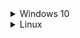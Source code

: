 <details>
  <summary>Windows 10</summary>
  
  ## To Install
  * Install [Git for Windows](https://gitforwindows.org/), accept defaults, change default text editor if desired.
  * Install [Visual Studio 2019](https://visualstudio.microsoft.com/vs/community/), check Desktop development with C++.
  * Install [MariaDB](https://mariadb.org/), use defaults, set a root password.
  * Install [Python 3](https://www.python.org/downloads/), check to add to PATH.
  * Use Git to clone from URL https://github.com/project-topaz/topaz.git
  * Open in Explorer, **copy** all files in `topaz/conf/default/` into `topaz/conf/`.
  * Edit the new `login.conf`, `map.conf`, and `search_server.conf` files in `topaz/conf/` and change `mysql_password` to the password set during MariaDB setup.
  * Open the tools folder, shift+right-click, open Powershell.
  * Type:
  ```
  py -3 -m pip install -r requirements.txt
  py -3 dbtool.py
  ```
  * Follow the on-screen instructions.
  * Open the topaz root folder in VS2019.
  * Build the solution in VS2019.

  ## To Update
  * Open the topaz folder in Explorer.
  * Shift+right-click, open Powershell.
  * Type:
  ```
  git stash
  git pull
  git stash pop
  cd tools
  py -3 dbtool.py update
  ```
  * Build the solution in VS2019.
</details>

<details>
  <summary>Linux</summary>
  
  ## To Install
  * Use your package manager to install the following packages or their equivalent, dev version if available: 
`g++-8 cmake mariadb-server libmariadbclient libluajit-5.1 libzmq3 libssl python3 git`
  * Type:
  ```
  sudo mysql_secure_installation
  ```
  * Follow the instructions for setting up the DB.
  * Type (changing 'password' to your password of choice):
  ```
  sudo mysql -u root -p -e "CREATE USER 'topaz'@'localhost' IDENTIFIED BY 'password';CREATE DATABASE tpzdb;USE tpzdb;GRANT ALL PRIVILEGES ON tpzdb.* TO 'topaz'@'localhost';"
  git clone --recursive https://github.com/project-topaz/topaz.git
  cd topaz
  cp conf/default/* conf/
  ```
  * Edit the new `login.conf`, `map.conf`, and `search_server.conf` files in `topaz/conf/` and change `mysql_login` and `mysql_password` to the login/password set during MariaDB setup.
  * In the `topaz` dir, type:
  ```
  mkdir build
  cd build
  cmake ..
  make -j $(nproc)
  cd ../tools
  pip3 install -r requirements.txt
  python3 dbtool.py
  ```
  * Select 'Reset DB' and follow the instructions to "reset" the database.

  ## To Update
  * Open the `topaz` dir in a terminal.
  * Type:
  ```
  git stash
  git pull
  git stash pop
  cd build
  cmake ..
  make -j`nproc`
  cd ../tools
  python3 dbtool.py update
  ```
</details>
